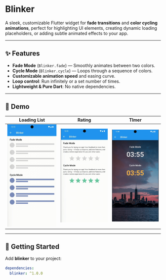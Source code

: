 # Blinker

A sleek, customizable Flutter widget for **fade transitions** and **color cycling animations**, perfect for highlighting UI elements, creating dynamic loading placeholders, or adding subtle animated effects to your app.

---

## ✨ Features

- **Fade Mode** (`Blinker.fade`) — Smoothly animates between two colors.
- **Cycle Mode** (`Blinker.cycle`) — Loops through a sequence of colors.
- **Customizable animation speed** and easing curve.
- **Loop control**: Run infinitely or a set number of times.
- **Lightweight & Pure Dart**: No native dependencies.

---

## 📸 Demo

| Loading List | Rating | TImer |
|------------------|--------------------|------------------|
| ![Loading List](https://github.com/AbdullahProjects/blinker/blob/main/screenshots/loading_list.gif) | ![Rating](https://github.com/AbdullahProjects/blinker/blob/main/screenshots/rating.gif) | ![Timer](https://github.com/AbdullahProjects/blinker/blob/main/screenshots/timer.gif) |

---

## 🚀 Getting Started

Add **blinker** to your project:

```yaml
dependencies:
  blinker: ^1.0.0
